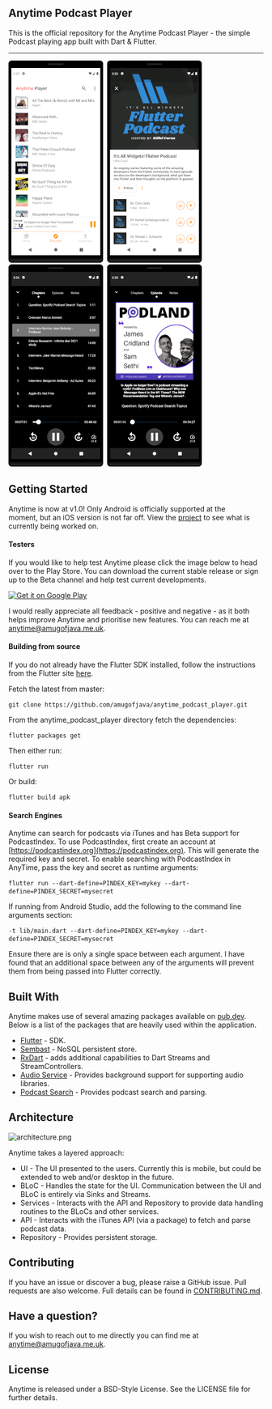 ## Anytime Podcast Player

This is the official repository for the Anytime Podcast Player - the simple Podcast playing app built with Dart & Flutter.
***

![screenshot1.png](docs/screenshot1b.png)&nbsp;
![screenshot2.png](docs/screenshot2b.png)&nbsp;
![screenshot3.png](docs/screenshot3b.png)&nbsp;
![screenshot3.png](docs/screenshot4b.png)&nbsp;

## Getting Started

Anytime is now at v1.0! Only Android is officially supported at the  
moment, but an iOS version is not far off. View the [project](https://github.com/amugofjava/anytime_podcast_player/projects/1) to
see what is currently being worked on.

#### Testers

If you would like to help test Anytime please click the image below to head over to the Play Store.
You can download the current stable release or sign up to the Beta channel and help test
current developments.

<a href='https://play.google.com/store/apps/details?id=uk.me.amugofjava.anytime&pcampaignid=pcampaignidMKT-Other-global-all-co-prtnr-py-PartBadge-Mar2515-1'><img alt='Get it on Google Play' width="40%" src='https://play.google.com/intl/en_gb/badges/static/images/badges/en_badge_web_generic.png'/></a>

I would really appreciate all feedback - positive and negative - as it both helps improve Anytime and prioritise new features. You can reach me at [anytime@amugofjava.me.uk](mailto:anytime@amugofjava.me.uk).

#### Building from source

If you do not already have the Flutter SDK installed, follow the instructions from the
Flutter site [here](https://flutter.dev/docs/get-started/install).

Fetch the latest from master:

```
git clone https://github.com/amugofjava/anytime_podcast_player.git
```

From the anytime_podcast_player directory fetch the dependencies:

```
flutter packages get
```

Then either run:

```
flutter run
```

Or build:

```
flutter build apk
```

#### Search Engines

Anytime can search for podcasts via iTunes and has Beta support for PodcastIndex. To use PodcastIndex, first create
an account at [https://podcastindex.org](https://podcastindex.org). This will generate the required key
and secret. To enable searching with PodcastIndex in AnyTime, pass the key and secret as runtime arguments:

```
flutter run --dart-define=PINDEX_KEY=mykey --dart-define=PINDEX_SECRET=mysecret
```

If running from Android Studio, add the following to the command line arguments section:

```
-t lib/main.dart --dart-define=PINDEX_KEY=mykey --dart-define=PINDEX_SECRET=mysecret
```

Ensure there are is only a single space between each argument. I have found that an additional space between any
of the arguments will prevent them from being passed into Flutter correctly.

## Built With

Anytime makes use of several amazing packages available on [pub.dev](https://pub.dev). Below is a list of the packages that
are heavily used within the application.

* [Flutter](https://flutter.dev/) - SDK.
* [Sembast](https://pub.dev/packages/sembast) - NoSQL persistent store.
* [RxDart](https://pub.dev/packages/rxdart) - adds additional capabilities to Dart Streams and StreamControllers.
* [Audio Service](https://pub.dev/packages/audio_service) - Provides background support for supporting audio libraries.
* [Podcast Search](https://pub.dev/packages/podcast_search) - Provides podcast search and parsing.

## Architecture

![architecture.png](docs/architecture_small.png)

Anytime takes a layered approach:

* UI - The UI presented to the users. Currently this is mobile, but could be extended to web and/or desktop in the future.
* BLoC - Handles the state for the UI. Communication between the UI and BLoC is entirely via Sinks and Streams.
* Services - Interacts with the API and Repository to provide data handling routines to the BLoCs and other services.
* API - Interacts with the iTunes API (via a package) to fetch and parse podcast data.
* Repository - Provides persistent storage.

## Contributing

If you have an issue or discover a bug, please raise a GitHub issue. Pull requests are also welcome. Full details can be found in [CONTRIBUTING.md](CONTRIBUTING.md).

## Have a question?

If you wish to reach out to me directly you can find me at [anytime@amugofjava.me.uk](mailto:anytime@amugofjava.me.uk).

## License

Anytime is released under a BSD-Style License. See the LICENSE file for further details.